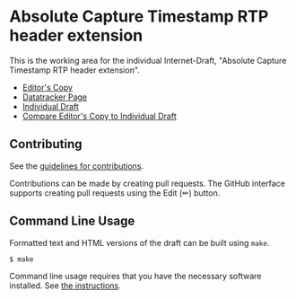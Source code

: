 # Absolute Capture Timestamp RTP header extension

This is the working area for the individual Internet-Draft, "Absolute Capture Timestamp RTP header extension".

* [Editor's Copy](https://alvestrand.github.io/id-abs-capture-timestamp/#go.draft-alvestrand-avtcore-abs-capture-time.html)
* [Datatracker Page](https://datatracker.ietf.org/doc/draft-alvestrand-avtcore-abs-capture-time)
* [Individual Draft](https://datatracker.ietf.org/doc/html/draft-alvestrand-avtcore-abs-capture-time)
* [Compare Editor's Copy to Individual Draft](https://alvestrand.github.io/id-abs-capture-timestamp/#go.draft-alvestrand-avtcore-abs-capture-time.diff)


## Contributing

See the
[guidelines for contributions](https://github.com/alvestrand/id-abs-capture-timestamp/blob/main/CONTRIBUTING.md).

Contributions can be made by creating pull requests.
The GitHub interface supports creating pull requests using the Edit (✏) button.


## Command Line Usage

Formatted text and HTML versions of the draft can be built using `make`.

```sh
$ make
```

Command line usage requires that you have the necessary software installed.  See
[the instructions](https://github.com/martinthomson/i-d-template/blob/main/doc/SETUP.md).

